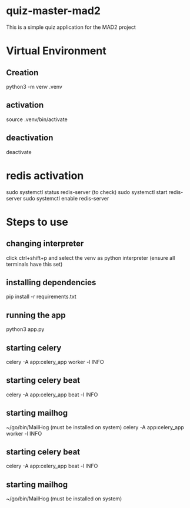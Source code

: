 # quiz-master-mad2
This is a simple quiz application for the MAD2 project

# Virtual Environment
## Creation
python3 -m venv .venv
## activation
source .venv/bin/activate
## deactivation
deactivate

# redis activation
sudo systemctl status redis-server (to check)
sudo systemctl start redis-server
sudo systemctl enable redis-server

# Steps to use
## changing interpreter
click ctrl+shift+p and select the venv as python interpreter (ensure all terminals have this set)

## installing dependencies
pip install -r requirements.txt

## running the app
python3 app.py

## starting celery
celery -A app:celery_app worker -l INFO

## starting celery beat
celery -A app:celery_app beat -l INFO

## starting mailhog
~/go/bin/MailHog (must be installed on system)
 celery -A app:celery_app worker -l INFO

## starting celery beat 
 celery -A app:celery_app beat -l INFO

## starting mailhog
 ~/go/bin/MailHog (must be installed on system)
